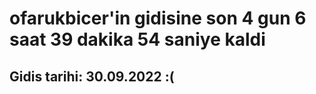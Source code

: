 # ofarukbicer'in gidisine son 4 gun 6 saat 39 dakika 54 saniye kaldi

## Gidis tarihi: 30.09.2022 :(